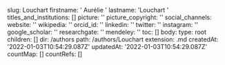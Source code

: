 slug: Louchart
firstname: ' Aurélie '
lastname: 'Louchart '
titles_and_institutions: []
picture: ''
picture_copyright: ''
social_channels:
  website: ''
  wikipedia: ''
  orcid_id: ''
  linkedin: ''
  twitter: ''
  instagram: ''
  google_scholar: ''
  researchgate: ''
  mendeley: ''
toc: []
body:
  type: root
  children: []
dir: /authors
path: /authors/Louchart
extension: .md
createdAt: '2022-01-03T10:54:29.087Z'
updatedAt: '2022-01-03T10:54:29.087Z'
countMap: []
countRefs: []
